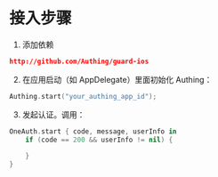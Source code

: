 # 接入步骤

1. 添加依赖

```json
http://github.com/Authing/guard-ios
```

2. 在应用启动（如 AppDelegate）里面初始化 Authing：

```swift
Authing.start("your_authing_app_id");
```

3. 发起认证。调用：

```swift
OneAuth.start { code, message, userInfo in
    if (code == 200 && userInfo != nil) {
        
    }
}
```
